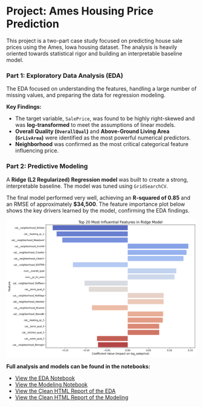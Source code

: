 
# Project: Ames Housing Price Prediction

This project is a two-part case study focused on predicting house sale prices using the Ames, Iowa housing dataset. The analysis is heavily oriented towards statistical rigor and building an interpretable baseline model.

### Part 1: Exploratory Data Analysis (EDA)
The EDA focused on understanding the features, handling a large number of missing values, and preparing the data for regression modeling.

**Key Findings:**
*   The target variable, `SalePrice`, was found to be highly right-skewed and was **log-transformed** to meet the assumptions of linear models.
*   **Overall Quality (`OverallQual`)** and **Above-Ground Living Area (`GrLivArea`)** were identified as the most powerful numerical predictors.
*   **Neighborhood** was confirmed as the most critical categorical feature influencing price.

### Part 2: Predictive Modeling
A **Ridge (L2 Regularized) Regression model** was built to create a strong, interpretable baseline. The model was tuned using `GridSearchCV`.

The final model performed very well, achieving an **R-squared of 0.85** and an RMSE of approximately **$34,500**. The feature importance plot below shows the key drivers learned by the model, confirming the EDA findings.

![Ridge Model Feature Importance](./images/ames_model_plot.png)

**Full analysis and models can be found in the notebooks:**
*   [View the EDA Notebook](./Ames_Housing_EDA.ipynb)
*   [View the Modeling Notebook](./Ames_Housing_Model.ipynb)
*   [View the Clean HTML Report of the EDA](./Ames_Housing_EDA.html)
*   [View the Clean HTML Report of the Modeling](./Ames_Housing_Model.html)
